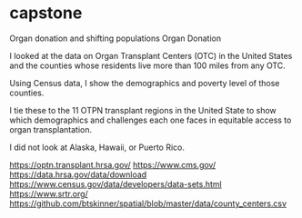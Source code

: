 # capstone
Organ donation and shifting populations
Organ Donation

I looked at the data on Organ Transplant Centers (OTC) in the United States and the counties whose residents  live more than 100 miles from any OTC.

Using Census data, I show the demographics and poverty level of those counties.

I tie these to the 11 OTPN transplant regions in the United State to show which demographics and
challenges each one faces in equitable access to organ transplantation.

I did not look at Alaska, Hawaii, or Puerto Rico.

https://optn.transplant.hrsa.gov/
https://www.cms.gov/
https://data.hrsa.gov/data/download
https://www.census.gov/data/developers/data-sets.html
https://www.srtr.org/
https://github.com/btskinner/spatial/blob/master/data/county_centers.csv
